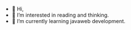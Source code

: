 - 👋 Hi,
- 👀 I’m interested in reading and thinking.
- 🌱 I’m currently learning javaweb development.
<!--
- 💞️ I’m looking to collaborate on 
- 📫 How to reach me: 


felix297/felix297 is a ✨ special ✨ repository because its `README.md` (this file) appears on your GitHub profile.
You can click the Preview link to take a look at your changes.
--->
